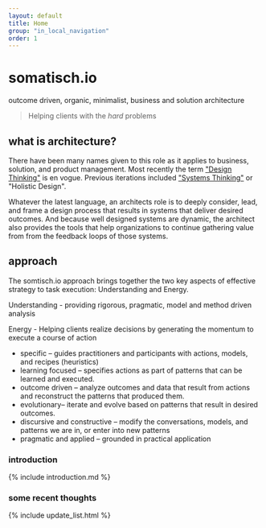 ```yaml
---
layout: default
title: Home
group: "in_local_navigation"
order: 1
---
```

# somatisch.io
outcome driven, organic, minimalist, business and solution architecture
>Helping clients  with the *hard* problems


## what is architecture?
There have been many names given to this role as it applies to business, solution, and product management.  Most recently the term ["Design Thinking"](https://hbr.org/2008/06/design-thinking) is en vogue. Previous iterations included ["Systems Thinking"](https://www.youtube.com/watch?v=6KZn46u7wKw) or "Holistic Design".

Whatever the latest language, an architects role is to deeply consider,  lead, and frame a design process that results in systems that deliver desired outcomes. And because well designed systems are dynamic, the architect also provides the tools that help organizations to continue gathering value from from the feedback loops of those systems.

## approach
The somtisch.io approach brings together the two key aspects of effective strategy to task execution: Understanding and Energy.

Understanding - providing rigorous, pragmatic, model and method driven analysis

Energy - Helping clients realize decisions  by generating the momentum to execute a course of action

- specific – guides practitioners and participants with actions, models, and recipes (heuristics)
 - learning focused – specifies actions as part of patterns that can be learned and executed.
- outcome driven – analyze outcomes and data that result from actions and reconstruct the patterns that produced them.
- evolutionary– iterate and evolve based on patterns that result in desired outcomes.
- discursive and constructive – modify the conversations, models, and patterns we are in, or enter into new patterns
- pragmatic and applied – grounded in practical application

### introduction
{% include introduction.md %}

### some recent thoughts
{% include update_list.html %}
